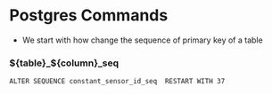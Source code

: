 # Postgres Commands

- We start with how change the sequence of primary key of a table
### ${table}_${column}_seq
```
ALTER SEQUENCE constant_sensor_id_seq  RESTART WITH 37
```
